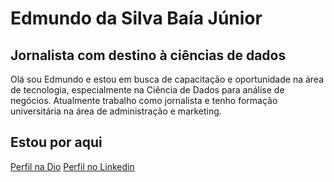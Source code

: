 # Edmundo da Silva Baía Júnior
## Jornalista com destino à ciências de dados
Olá sou Edmundo e estou em busca de capacitação e oportunidade na área de tecnologia, especialmente na Ciência de Dados para análise de negócios. Atualmente trabalho como jornalista e tenho formação universitária na área de administração e marketing.
## Estou por aqui
[Perfil na Dio](https://www.dio.me/users/edmundobaia)
[Perfil no Linkedin](https://www.linkedin.com/in/edmundo-da-silva-ba%C3%ADa-j%C3%BAnior-4168382b/)
